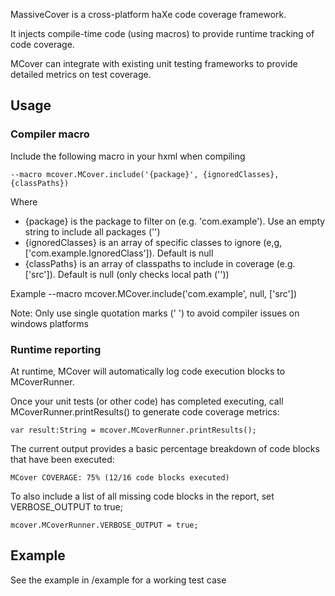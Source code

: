 
MassiveCover is a cross-platform haXe code coverage framework.

It injects compile-time code (using macros) to provide runtime tracking of code coverage.

MCover can integrate with existing unit testing frameworks to provide detailed metrics on test coverage.


Usage
---------------------

### Compiler macro

Include the following macro in your hxml when compiling


	--macro mcover.MCover.include('{package}', {ignoredClasses}, {classPaths})


Where
*	{package} is the package to filter on (e.g. 'com.example'). Use an empty string to include all packages ('')
*	{ignoredClasses} is an array of specific classes to ignore (e,g, ['com.example.IgnoredClass']). Default is null
*	{classPaths} is an array of classpaths to include in coverage (e.g. ['src']). Default is null (only checks local path (''))


Example
	--macro mcover.MCover.include('com.example', null, ['src'])

Note: Only use single quotation marks (' ') to avoid compiler issues on windows platforms



### Runtime reporting

At runtime, MCover will automatically log code execution blocks to MCoverRunner.

Once your unit tests (or other code) has completed executing, call MCoverRunner.printResults() to generate code coverage metrics:

	var result:String = mcover.MCoverRunner.printResults();

The current output provides a basic percentage breakdown of code blocks that have been executed:

	MCover COVERAGE: 75% (12/16 code blocks executed)


To also include  a list of all missing code blocks in the report, set VERBOSE_OUTPUT to true; 

	mcover.MCoverRunner.VERBOSE_OUTPUT = true;


Example
---------------------

See the example in /example for a working test case